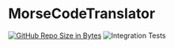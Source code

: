 # MorseCodeTranslator

[![GitHub Repo Size in Bytes](https://img.shields.io/github/languages/code-size/behzadsharafi/MorseCodeTranslator)](https://github.com/Behzadsharafi/MorseCodeTranslator)
![Integration Tests](https://https://github.com/Behzadsharafi/MorseCodeTranslator/actions/workflows/github_actions.yml/badge.svg)
